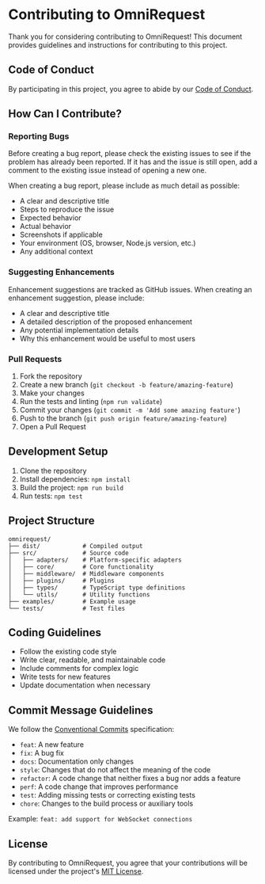 # Contributing to OmniRequest

Thank you for considering contributing to OmniRequest! This document provides guidelines and instructions for contributing to this project.

## Code of Conduct

By participating in this project, you agree to abide by our [Code of Conduct](CODE_OF_CONDUCT.md).

## How Can I Contribute?

### Reporting Bugs

Before creating a bug report, please check the existing issues to see if the problem has already been reported. If it has and the issue is still open, add a comment to the existing issue instead of opening a new one.

When creating a bug report, please include as much detail as possible:

- A clear and descriptive title
- Steps to reproduce the issue
- Expected behavior
- Actual behavior
- Screenshots if applicable
- Your environment (OS, browser, Node.js version, etc.)
- Any additional context

### Suggesting Enhancements

Enhancement suggestions are tracked as GitHub issues. When creating an enhancement suggestion, please include:

- A clear and descriptive title
- A detailed description of the proposed enhancement
- Any potential implementation details
- Why this enhancement would be useful to most users

### Pull Requests

1. Fork the repository
2. Create a new branch (`git checkout -b feature/amazing-feature`)
3. Make your changes
4. Run the tests and linting (`npm run validate`)
5. Commit your changes (`git commit -m 'Add some amazing feature'`)
6. Push to the branch (`git push origin feature/amazing-feature`)
7. Open a Pull Request

## Development Setup

1. Clone the repository
2. Install dependencies: `npm install`
3. Build the project: `npm run build`
4. Run tests: `npm test`

## Project Structure

```
omnirequest/
├── dist/            # Compiled output
├── src/             # Source code
│   ├── adapters/    # Platform-specific adapters
│   ├── core/        # Core functionality
│   ├── middleware/  # Middleware components
│   ├── plugins/     # Plugins
│   ├── types/       # TypeScript type definitions
│   └── utils/       # Utility functions
├── examples/        # Example usage
└── tests/           # Test files
```

## Coding Guidelines

- Follow the existing code style
- Write clear, readable, and maintainable code
- Include comments for complex logic
- Write tests for new features
- Update documentation when necessary

## Commit Message Guidelines

We follow the [Conventional Commits](https://www.conventionalcommits.org/) specification:

- `feat`: A new feature
- `fix`: A bug fix
- `docs`: Documentation only changes
- `style`: Changes that do not affect the meaning of the code
- `refactor`: A code change that neither fixes a bug nor adds a feature
- `perf`: A code change that improves performance
- `test`: Adding missing tests or correcting existing tests
- `chore`: Changes to the build process or auxiliary tools

Example: `feat: add support for WebSocket connections`

## License

By contributing to OmniRequest, you agree that your contributions will be licensed under the project's [MIT License](LICENSE).
